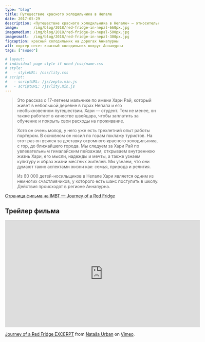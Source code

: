 ```yaml
---
type: "blog"
title: Путешествие красного холодильника в Непале
date: 2017-05-29
description: «Путешествие красного холодильника в Непале» — относительно свежий (2007 год) и очень интересный, и познавательный фильм о повседневной жизни простых жителей Непала.
image:       /img/blog/2018/red-fridge-in-nepal-660px.jpg
imagemedium: /img/blog/2018/red-fridge-in-nepal-500px.jpg
imagesmall:  /img/blog/2018/red-fridge-in-nepal-300px.jpg
figcaption: красный холодильник на дорогах Аннапурны
alt: портер несет красный холодильник вокруг Аннапурны
tags: ["видео"]

# layout: 
# individual page style if need /css/name.css
# style:
#   - styleURL: /css/lity.css
# script:
#   - scriptURL: /js/zepto.min.js
#   - scriptURL: /js/lity.min.js
---
```

> Это рассказ о 17-летнем мальчике по имени Хари Рай, который живет в небольшой деревне в горах Непала и его необыкновенном путешествии. Хари — студент. Тем не менее, он также работает в качестве швейцара, чтобы заплатить за обучение и покрыть свои расходы на проживание. 
>
> Хотя он очень молод, у него уже есть трехлетний опыт работы портером. В основном он носил по горам поклажу туристов. На этот раз он взялся за доставку огромного красного холодильника, с гор, до ближайшего города. Мы следуем за Хари Рай по увлекательным гималайским пейзажам, открываем внутреннюю жизнь Хари, его мысли, надежды и мечты, а также узнаем культуру и образ жизни местных жителей. Мы узнаем, что они думают таких аспектами жизни как: семья, природа и религия. 
>
> Из 60 000 детей-носильщиков в Непале Хари является одним из немногих счастливчиков, у которого есть шанс поступить в школу. Действия происходят в регионе Аннапурна.

[Страница фильма на IMBT — Journey of a Red Fridge](https://www.imdb.com/title/tt1213587/)

## Трейлер фильма

<iframe src="https://player.vimeo.com/video/32570428" width="640" height="352" frameborder="0" webkitallowfullscreen mozallowfullscreen allowfullscreen></iframe>
<p><a href="https://vimeo.com/32570428">Journey of a Red Fridge EXCERPT</a> from <a href="https://vimeo.com/lunamdocs">Nata&scaron;a Urban</a> on <a href="https://vimeo.com">Vimeo</a>.</p>